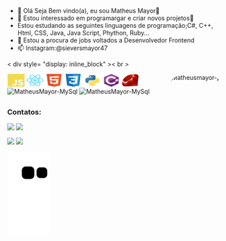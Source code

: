 - 👋 Olá Seja Bem vindo(a), eu sou Matheus Mayor👋
- 👀 Estou interessado em programargar e criar novos projetos🚀
- Estou estudando as seguintes linguagens de programação;C#, C++, Html, CSS, Java, Java Script, Phython, Ruby...
- 💞️ Estou a procura de jobs voltados a Desenvolvedor Frontend
- 📫 Instagram:@sieversmayor47

<!---
MatheusMayor/MatheusMayor is a ✨ special ✨ repository because its `README.md` (this file) appears on your GitHub profile.
You can click the Preview link to take a look at your changes.

<div align="center">
  <a href="https://github.com/MatheusMayor">
  <img height="180em" src="https://github-readme-stats.vercel.app/api?username=MatheusMayor&show_icons=true&theme=dracula&include_all_commits=true&count_private=true"/>
  <img height="180em" src="https://github-readme-stats.vercel.app/api/top-langs/?username=MatheusMayor&layout=compact&langs_count=7&theme=dracula"/>
</div>

##

<!-- Imagens de Linguagens -->
  < div style= "display: inline_block" >< br >
  
  <img align="center" alt="MatheusMayor-Js" height="30" width="40" src="https://raw.githubusercontent.com/devicons/devicon/master/icons/javascript/javascript-plain.svg">
  <img align="center" alt="MatheusMayor-React" height="30" width="40" src="https://raw.githubusercontent.com/devicons/devicon/master/icons/react/react-original.svg">
  <img align="center" alt="MatheusMayor-HTML" height="30" width="40" src="https://raw.githubusercontent.com/devicons/devicon/master/icons/html5/html5-original.svg">
  <img align="center" alt="MatheusMayor-CSS" height="30" width="40" src="https://raw.githubusercontent.com/devicons/devicon/master/icons/css3/css3-original.svg">
  <img align="center" alt="MatheusMayor-Python" height="30" width="40" src="https://raw.githubusercontent.com/devicons/devicon/master/icons/python/python-original.svg">  <img align="right" alt="Matheusmayor-pic" height="150" style="border-radius:50px;">
  <img align="center" alt="MatheusMayor-Csharp" height="30" width="40" src="https://raw.githubusercontent.com/devicons/devicon/master/icons/csharp/csharp-original.svg">
   <img align="center" alt="MatheusMayor-Ruby" height="30" width="40" src="https://raw.githubusercontent.com/devicons/devicon/master/icons/ruby/ruby-original.svg">
   <img align="center" alt="MatheusMayor-MySql" height="30" width="40" src="https://cdn.jsdelivr.net/gh/devicons/devicon/icons/mysql/mysql-plain.svg">  
  <img align="center" alt="MatheusMayor-MySql" height="40" width="50" src="https://cdn.jsdelivr.net/gh/devicons/devicon/icons/java/java-original-wordmark.svg">
  
  </div>
  
 ##
 
 ### Contatos:
 <div>
   <a href="" target="_blank"><img src="https://img.shields.io/badge/-Instagram-%23E4405F?style=for-the-badge&logo=instagram&logoColor=white"        target="https://instagram.com/sieversmayor47_blank"></a>
 <a href="https://discord.gg/Matheus_Mayor#8010" target="_blank"><img src="https://img.shields.io/badge/Discord-7289DA?style=for-the-badge&logo=discord&logoColor=white" target="_blank"></a> 

 <a href = "matheusmayor82@gmail.com"><img src="https://img.shields.io/badge/-Gmail-%23333?style=for-the-badge&logo=gmail&logoColor=white" target="_blank"></a>
 <a href="https://www.linkedin.com/in/matheus-mayor-771714aa" target="_blank"><img src="https://img.shields.io/badge/-LinkedIn-%230077B5?style=for-the-badge&logo=linkedin&logoColor=white" target="_blank"></a> 
 
 ![Snake animation](https://github.com/rafaballerini/rafaballerini/blob/output/github-contribution-grid-snake.svg)
 
 </div>
